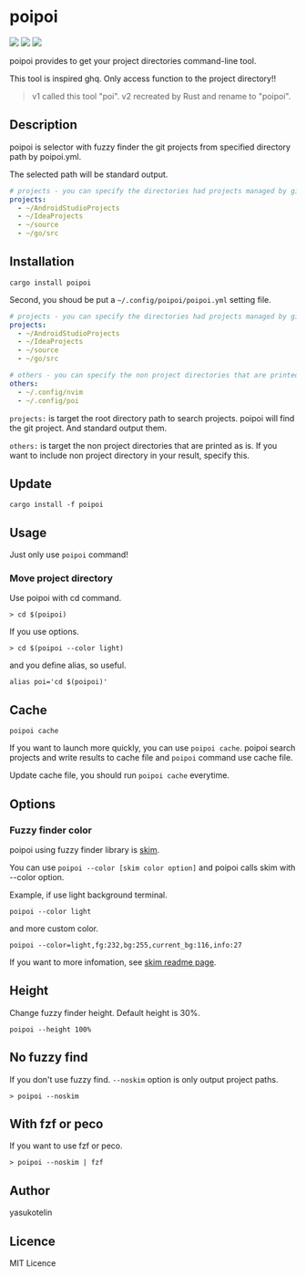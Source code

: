 # poipoi

<a href="https://crates.io/crates/poipoi"><img src="https://img.shields.io/crates/v/poipoi"/></a>
<a href="https://crates.io/crates/poipoi"><img src="https://img.shields.io/crates/d/poipoi"/></a>
![](https://img.shields.io/github/license/yasukotelin/poi)

poipoi provides to get your project directories command-line tool.

This tool is inspired ghq. Only access function to the project directory!!

> v1 called this tool "poi". v2 recreated by Rust and rename to "poipoi".

## Description

poipoi is selector with fuzzy finder the git projects from specified directory path by poipoi.yml.

The selected path will be standard output.

```poipoi.yml
# projects - you can specify the directories had projects managed by git.
projects:
  - ~/AndroidStudioProjects
  - ~/IdeaProjects
  - ~/source
  - ~/go/src
```

## Installation

```
cargo install poipoi
```

Second, you shoud be put a `~/.config/poipoi/poipoi.yml` setting file.

```poipoi.yml
# projects - you can specify the directories had projects managed by git.
projects:
  - ~/AndroidStudioProjects
  - ~/IdeaProjects
  - ~/source
  - ~/go/src

# others - you can specify the non project directories that are printed as is.
others:
  - ~/.config/nvim
  - ~/.config/poi
```

`projects:` is target the root directory path to search projects.
poipoi will find the git project. And standard output them.

`others:` is target the non project directories that are printed as is.
If you want to include non project directory in your result, specify this.

## Update

```
cargo install -f poipoi
```

## Usage

Just only use `poipoi` command!

### Move project directory

Use poipoi with cd command.

```
> cd $(poipoi)
```

If you use options.

```
> cd $(poipoi --color light)
```

and you define alias, so useful.

```.bashrc
alias poi='cd $(poipoi)'
```

## Cache

```
poipoi cache
```

If you want to launch more quickly, you can use `poipoi cache`.
poipoi search projects and write results to cache file and `poipoi` command use cache file. 

Update cache file, you should run `poipoi cache` everytime.

## Options

### Fuzzy finder color

poipoi using fuzzy finder library is [skim](https://github.com/lotabout/skim).

You can use `poipoi --color [skim color option]` and poipoi calls skim with --color option.

Example, if use light background terminal.

```
poipoi --color light
```

and more custom color.

```
poipoi --color=light,fg:232,bg:255,current_bg:116,info:27
```

If you want to more infomation, see [skim readme page](https://github.com/lotabout/skim).

## Height

Change fuzzy finder height. Default height is 30%.

```
poipoi --height 100%
```

## No fuzzy find

If you don't use fuzzy find. `--noskim` option is only output project paths.

```
> poipoi --noskim
```

## With fzf or peco

If you want to use fzf or peco.

```
> poipoi --noskim | fzf
```

## Author

yasukotelin

## Licence

MIT Licence
